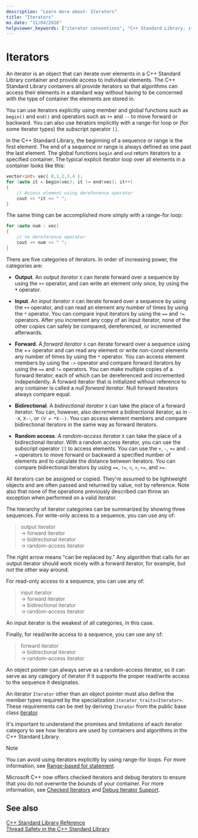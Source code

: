 ```yaml
---
description: "Learn more about: Iterators"
title: "Iterators"
ms.date: "11/04/2016"
helpviewer_keywords: ["iterator conventions", "C++ Standard Library, iterator conventions"]
---
```

# Iterators

An iterator is an object that can iterate over elements in a C++ Standard Library container and provide access to individual elements. The C++ Standard Library containers all provide iterators so that algorithms can access their elements in a standard way without having to be concerned with the type of container the elements are stored in.

You can use iterators explicitly using member and global functions such as `begin()` and `end()` and operators such as `++` and `--` to move forward or backward. You can also use iterators implicitly with a range-for loop or (for some iterator types) the subscript operator `[]`.

In the C++ Standard Library, the beginning of a sequence or range is the first element. The end of a sequence or range is always defined as one past the last element. The global functions `begin` and `end` return iterators to a specified container. The typical explicit iterator loop over all elements in a container looks like this:

```cpp
vector<int> vec{ 0,1,2,3,4 };
for (auto it = begin(vec); it != end(vec); it++)
{
    // Access element using dereference operator
    cout << *it << " ";
}
```

The same thing can be accomplished more simply with a range-for loop:

```cpp
for (auto num : vec)
{
    // no dereference operator
    cout << num << " ";
}
```

There are five categories of iterators. In order of increasing power, the categories are:

- **Output**. An *output iterator* `X` can iterate forward over a sequence by using the `++` operator, and can write an element only once, by using the __`*`__ operator.

- **Input**. An *input iterator* `X` can iterate forward over a sequence by using the `++` operator, and can read an element any number of times by using the `*` operator. You can compare input iterators by using the `==` and `!=` operators. After you increment any copy of an input iterator, none of the other copies can safely be compared, dereferenced, or incremented afterwards.

- **Forward**. A *forward iterator* `X` can iterate forward over a sequence using the ++ operator and can read any element or write non-const elements any number of times by using the `*` operator. You can access element members by using the `->` operator and compare forward iterators by using the `==` and `!=` operators. You can make multiple copies of a forward iterator, each of which can be dereferenced and incremented independently. A forward iterator that is initialized without reference to any container is called a *null forward iterator*. Null forward iterators always compare equal.

- **Bidirectional**. A *bidirectional iterator* `X` can take the place of a forward iterator. You can, however, also decrement a bidirectional iterator, as in `--X`, `X--`, or `(V = *X--)`. You can access element members and compare bidirectional iterators in the same way as forward iterators.

- **Random access**. A *random-access iterator* `X` can take the place of a bidirectional iterator. With a random access iterator, you can use the subscript operator `[]` to access elements. You can use the `+`, `-`, `+=` and `-=` operators to move forward or backward a specified number of elements and to calculate the distance between iterators. You can compare bidirectional iterators by using `==`, `!=`, `<`, `>`, `<=`, and `>=`.

All iterators can be assigned or copied. They're assumed to be lightweight objects and are often passed and returned by value, not by reference. Note also that none of the operations previously described can throw an exception when performed on a valid iterator.

The hierarchy of iterator categories can be summarized by showing three sequences. For write-only access to a sequence, you can use any of:

> output iterator\
> -> forward iterator\
> -> bidirectional iterator\
> -> random-access iterator

The right arrow means "can be replaced by." Any algorithm that calls for an output iterator should work nicely with a forward iterator, for example, but *not* the other way around.

For read-only access to a sequence, you can use any of:

> input iterator\
> -> forward iterator\
> -> bidirectional iterator\
> -> random-access iterator

An input iterator is the weakest of all categories, in this case.

Finally, for read/write access to a sequence, you can use any of:

> forward iterator\
> -> bidirectional iterator\
> -> random-access iterator

An object pointer can always serve as a random-access iterator, so it can serve as any category of iterator if it supports the proper read/write access to the sequence it designates.

An iterator `Iterator` other than an object pointer must also define the member types required by the specialization `iterator_traits<Iterator>`. These requirements can be met by deriving `Iterator` from the public base class [iterator](../standard-library/iterator-struct.md).

It's important to understand the promises and limitations of each iterator category to see how iterators are used by containers and algorithms in the C++ Standard Library.

> [!NOTE]
> You can avoid using iterators explicitly by using range-for loops. For more information, see [Range-based for statement](../cpp/range-based-for-statement-cpp.md).

Microsoft C++ now offers checked iterators and debug iterators to ensure that you do not overwrite the bounds of your container. For more information, see [Checked Iterators](../standard-library/checked-iterators.md) and [Debug Iterator Support](../standard-library/debug-iterator-support.md).

## See also

[C++ Standard Library Reference](../standard-library/cpp-standard-library-reference.md)\
[Thread Safety in the C++ Standard Library](../standard-library/thread-safety-in-the-cpp-standard-library.md)
